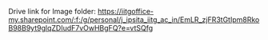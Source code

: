 Drive link for Image folder: https://iitgoffice-my.sharepoint.com/:f:/g/personal/j_ipsita_iitg_ac_in/EmLR_zjFR3tGtIpm8RkoB98B9yt9glqZDIudF7vOwHBgFQ?e=vtSQfg